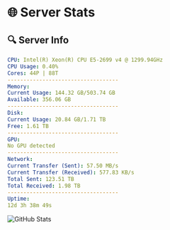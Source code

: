 # 🌐 Server Stats
## 🔍 Server Info
```yaml
CPU: Intel(R) Xeon(R) CPU E5-2699 v4 @ 1299.94GHz
CPU Usage: 0.40%
Cores: 44P | 88T
-----------------------------------
Memory:
Current Usage: 144.32 GB/503.74 GB
Available: 356.06 GB
-----------------------------------
Disk:
Current Usage: 20.84 GB/1.71 TB
Free: 1.61 TB
-----------------------------------
GPU:
No GPU detected
-----------------------------------
Network:
Current Transfer (Sent): 57.50 MB/s
Current Transfer (Received): 577.83 KB/s
Total Sent: 123.51 TB
Total Received: 1.98 TB
-----------------------------------
Uptime:
12d 3h 38m 49s
```
![GitHub Stats](https://img.shields.io/badge/Updated-2025-02-20_02:22:07-blue)